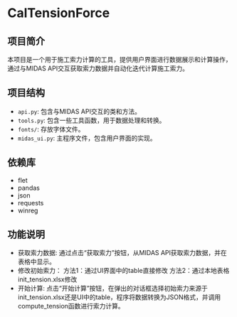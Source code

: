 # CalTensionForce

## 项目简介
本项目是一个用于施工索力计算的工具，提供用户界面进行数据展示和计算操作，通过与MIDAS API交互获取索力数据并自动化迭代计算施工索力。

## 项目结构
- `api.py`: 包含与MIDAS API交互的类和方法。
- `tools.py`: 包含一些工具函数，用于数据处理和转换。
- `fonts/`: 存放字体文件。
- `midas_ui.py`: 主程序文件，包含用户界面的实现。

## 依赖库
- flet
- pandas
- json
- requests
- winreg
## 功能说明
- 获取索力数据: 通过点击“获取索力”按钮，从MIDAS API获取索力数据，并在表格中显示。
- 修改初始索力：
方法1：通过UI界面中的table直接修改
方法2：通过本地表格init_tension.xlsx修改
- 开始计算: 点击“开始计算”按钮，在弹出的对话框选择初始索力来源于init_tension.xlsx还是UI中的table，程序将数据转换为JSON格式，并调用compute_tension函数进行索力计算。
